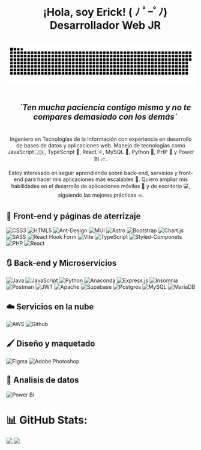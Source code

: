 <!-- Presentation -->
<div id="user-content-toc">
  <ul align="center">
    <h1 style="display: inline-block;">¡Hola, soy Erick! ( ﾉ ﾟｰﾟﾉ) Desarrollador Web JR</h1>
  </ul>
</div>

<!-- GIF -->
<div align="center" style="width: 100%;">
  <img src="/github-contribution-grid-snake-dark.svg" alt="Contributions" />
</div>


<div id="user-content-toc">
  <ul align="center">
    <summary><h2 style="display: inline-block"><i>`Ten mucha paciencia contigo mismo y no te compares demasiado con los demás`</i></h2></summary>
  </ul>
</div>

<!-- About Me -->
<div style="margin-top: 20px; text-align: center;">
  <p>Ingeniero en Tecnologías de la Información con experiencia en desarrollo de bases de datos y aplicaciones web. Manejo de tecnologías como JavaScript 🇯‌🇸‌, TypeScript 🔣, React ⚛, MySQL 🐬, Python 🐍, PHP 🐘 y Power BI 📈.</p>
  <p>Estoy interesado en seguir aprendiendo sobre back-end, servicios y front-end para hacer mis aplicaciones más escalables 📶. Quiero ampliar mis habilidades en el desarrollo de aplicaciones móviles 📱 y de escritorio 💻, siguiendo las mejores prácticas ❇️.</p>
</div>

<!-- Skills -->

## 📗 Front-end y páginas de aterrizaje

![CSS3](https://img.shields.io/badge/css3-%231572B6.svg?style=for-the-badge&logo=css3&logoColor=white)
![HTML5](https://img.shields.io/badge/html5-%23E34F26.svg?style=for-the-badge&logo=html5&logoColor=white)
![Ant-Design](https://img.shields.io/badge/-AntDesign-%230170FE?style=for-the-badge&logo=ant-design&logoColor=white)
![MUI](https://img.shields.io/badge/MUI-%230081CB.svg?style=for-the-badge&logo=mui&logoColor=white)
![Astro](https://img.shields.io/badge/astro-%232C2052.svg?style=for-the-badge&logo=astro&logoColor=white)
![Bootstrap](https://img.shields.io/badge/bootstrap-%238511FA.svg?style=for-the-badge&logo=bootstrap&logoColor=white)
![Chart.js](https://img.shields.io/badge/chart.js-F5788D.svg?style=for-the-badge&logo=chart.js&logoColor=white)
![SASS](https://img.shields.io/badge/SASS-hotpink.svg?style=for-the-badge&logo=SASS&logoColor=white)
![React Hook Form](https://img.shields.io/badge/React%20Hook%20Form-%23EC5990.svg?style=for-the-badge&logo=reacthookform&logoColor=white)
![Vite](https://img.shields.io/badge/vite-%23646CFF.svg?style=for-the-badge&logo=vite&logoColor=white)
![TypeScript](https://img.shields.io/badge/typescript-%23007ACC.svg?style=for-the-badge&logo=typescript&logoColor=white)
![Styled-Componets](https://img.shields.io/badge/Styled_Components-DB7093?style=for-the-badge&logo=styled-components&logoColor=white)
![PHP](https://img.shields.io/badge/php-%23777BB4.svg?style=for-the-badge&logo=php&logoColor=white)
![React](https://img.shields.io/badge/react-%2320232a.svg?style=for-the-badge&logo=react&logoColor=%2361DAFB)

## 🔃 Back-end y Microservicios

![Java](https://img.shields.io/badge/java-%23ED8B00.svg?style=for-the-badge&logo=openjdk&logoColor=white)
![JavaScript](https://img.shields.io/badge/javascript-%23323330.svg?style=for-the-badge&logo=javascript&logoColor=%23F7DF1E)
![Python](https://img.shields.io/badge/python-3670A0?style=for-the-badge&logo=python&logoColor=ffdd54)
![Anaconda](https://img.shields.io/badge/Anaconda-%2344A833.svg?style=for-the-badge&logo=anaconda&logoColor=white)
![Express.js](https://img.shields.io/badge/express.js-%23404d59.svg?style=for-the-badge&logo=express&logoColor=%2361DAFB)
![Insomnia](https://img.shields.io/badge/Insomnia-black?style=for-the-badge&logo=insomnia&logoColor=5849BE)
![Postman](https://img.shields.io/badge/Postman-FF6C37?style=for-the-badge&logo=postman&logoColor=white)
![JWT](https://img.shields.io/badge/JWT-black?style=for-the-badge&logo=JSON%20web%20tokens)
![Apache](https://img.shields.io/badge/apache-%23D42029.svg?style=for-the-badge&logo=apache&logoColor=white)
![Supabase](https://img.shields.io/badge/Supabase-3ECF8E?style=for-the-badge&logo=supabase&logoColor=white)
![Postgres](https://img.shields.io/badge/postgres-%23316192.svg?style=for-the-badge&logo=postgresql&logoColor=white)
![MySQL](https://img.shields.io/badge/mysql-4479A1.svg?style=for-the-badge&logo=mysql&logoColor=white)
![MariaDB](https://img.shields.io/badge/MariaDB-003545?style=for-the-badge&logo=mariadb&logoColor=white)

## ☁️ Servicios en la nube

![AWS](https://img.shields.io/badge/AWS-%23FF9900.svg?style=for-the-badge&logo=amazon-aws&logoColor=white)
![Github](https://img.shields.io/badge/github%20pages-121013?style=for-the-badge&logo=github&logoColor=white)

## 🖌️ Diseño y maquetado

![Figma](https://img.shields.io/badge/figma-%23F24E1E.svg?style=for-the-badge&logo=figma&logoColor=white)
![Adobe Photoshop](https://img.shields.io/badge/adobe%20photoshop-%2331A8FF.svg?style=for-the-badge&logo=adobe%20photoshop&logoColor=white)

## 🔣 Analisis de datos

![Power Bi](https://img.shields.io/badge/power_bi-F2C811?style=for-the-badge&logo=powerbi&logoColor=black)

# 📊 GitHub Stats:

![](https://github-readme-stats.vercel.app/api/top-langs/?username=muke78&theme=dark&hide_border=false&include_all_commits=false&count_private=false&layout=compact)
![](https://github-profile-trophy.vercel.app/?username=muke78&theme=dracula&no-frame=true&no-bg=true&margin-w=4)
